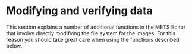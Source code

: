 # Modifying and verifying data

This section explains a number of additional functions in the METS Editor that involve directly modifying the file system for the images. For this reason you should take great care when using the functions described below.